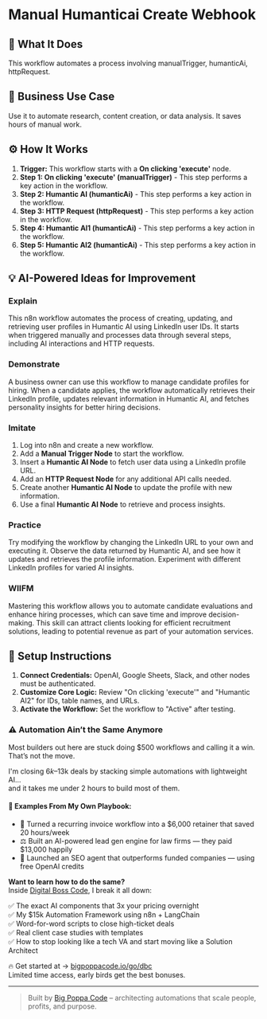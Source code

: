 # Manual Humanticai Create Webhook

## 🚀 What It Does
This workflow automates a process involving manualTrigger, humanticAi, httpRequest.

## 💼 Business Use Case
Use it to automate research, content creation, or data analysis. It saves hours of manual work.

## ⚙️ How It Works
1.  **Trigger:** This workflow starts with a **On clicking 'execute'** node.
2. **Step 1: On clicking 'execute' (manualTrigger)** - This step performs a key action in the workflow.
3. **Step 2: Humantic AI (humanticAi)** - This step performs a key action in the workflow.
4. **Step 3: HTTP Request (httpRequest)** - This step performs a key action in the workflow.
5. **Step 4: Humantic AI1 (humanticAi)** - This step performs a key action in the workflow.
6. **Step 5: Humantic AI2 (humanticAi)** - This step performs a key action in the workflow.

## 💡 AI-Powered Ideas for Improvement
### Explain
This n8n workflow automates the process of creating, updating, and retrieving user profiles in Humantic AI using LinkedIn user IDs. It starts when triggered manually and processes data through several steps, including AI interactions and HTTP requests.

### Demonstrate
A business owner can use this workflow to manage candidate profiles for hiring. When a candidate applies, the workflow automatically retrieves their LinkedIn profile, updates relevant information in Humantic AI, and fetches personality insights for better hiring decisions.

### Imitate
1. Log into n8n and create a new workflow.
2. Add a **Manual Trigger Node** to start the workflow.
3. Insert a **Humantic AI Node** to fetch user data using a LinkedIn profile URL.
4. Add an **HTTP Request Node** for any additional API calls needed.
5. Create another **Humantic AI Node** to update the profile with new information.
6. Use a final **Humantic AI Node** to retrieve and process insights.

### Practice
Try modifying the workflow by changing the LinkedIn URL to your own and executing it. Observe the data returned by Humantic AI, and see how it updates and retrieves the profile information. Experiment with different LinkedIn profiles for varied AI insights.

### WIIFM
Mastering this workflow allows you to automate candidate evaluations and enhance hiring processes, which can save time and improve decision-making. This skill can attract clients looking for efficient recruitment solutions, leading to potential revenue as part of your automation services.

## 🔧 Setup Instructions
1. **Connect Credentials:** OpenAI, Google Sheets, Slack, and other nodes must be authenticated.
2. **Customize Core Logic:** Review "On clicking 'execute'" and "Humantic AI2" for IDs, table names, and URLs.
3. **Activate the Workflow:** Set the workflow to "Active" after testing.

### ⚠️ Automation Ain’t the Same Anymore

Most builders out here are stuck doing $500 workflows and calling it a win.  
That’s not the move.  

I'm closing $6k–$13k deals by stacking simple automations with lightweight AI...  
and it takes me under 2 hours to build most of them.

#### 🧠 Examples From My Own Playbook:
- 🔁 Turned a recurring invoice workflow into a $6,000 retainer that saved 20 hours/week  
- ⚖️ Built an AI-powered lead gen engine for law firms — they paid $13,000 happily  
- 🚀 Launched an SEO agent that outperforms funded companies — using free OpenAI credits  

**Want to learn how to do the same?**  
Inside [Digital Boss Code](https://bigpoppacode.io/go/dbc), I break it all down:

✅ The exact AI components that 3x your pricing overnight  
✅ My $15k Automation Framework using n8n + LangChain  
✅ Word-for-word scripts to close high-ticket deals  
✅ Real client case studies with templates  
✅ How to stop looking like a tech VA and start moving like a Solution Architect  

🔥 Get started at → [bigpoppacode.io/go/dbc](https://bigpoppacode.io/go/dbc)  
Limited time access, early birds get the best bonuses.

---
> Built by [Big Poppa Code](https://bigpoppacode.io) – architecting automations that scale people, profits, and purpose.
